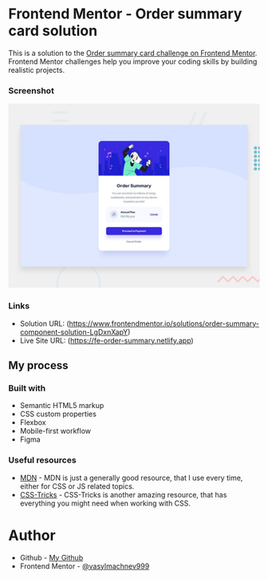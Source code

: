 # Frontend Mentor - Order summary card solution

This is a solution to the [Order summary card challenge on Frontend Mentor](https://www.frontendmentor.io/challenges/order-summary-component-QlPmajDUj). Frontend Mentor challenges help you improve your coding skills by building realistic projects. 

### Screenshot

![](images/desktop-preview.jpg)

### Links

- Solution URL: (https://www.frontendmentor.io/solutions/order-summary-component-solution-LgDxnXapY)
- Live Site URL: (https://fe-order-summary.netlify.app)

## My process

### Built with

- Semantic HTML5 markup
- CSS custom properties
- Flexbox
- Mobile-first workflow
- Figma

### Useful resources

- [MDN](https://developer.mozilla.org/ru/) - MDN is just a generally good resource, that I use every time, either for CSS or JS related topics.
- [CSS-Tricks](https://css-tricks.com) - CSS-Tricks is another amazing resource, that has everything you might need when working with CSS.

# Author

- Github - [My Github](https://github.com/vasylmachnev999)
- Frontend Mentor - [@vasylmachnev999](https://www.frontendmentor.io/profile/vasylmachnev999)

